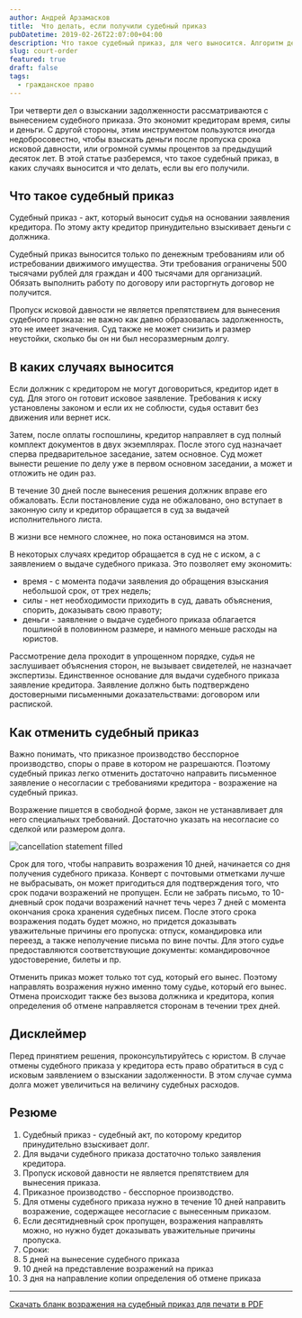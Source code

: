```yaml
---
author: Андрей Арзамасков
title:  Что делать, если получили судебный приказ
pubDatetime: 2019-02-26T22:07:00+04:00
description: Что такое судебный приказ, для чего выносится. Алгоритм действий. Образец возражения
slug: court-order
featured: true
draft: false
tags:
  - гражданское право
---
```


Три четверти дел о взыскании задолженности рассматриваются с вынесением судебного приказа. Это экономит кредиторам время, силы и деньги. С другой стороны, этим инструментом пользуются иногда недобросовестно, чтобы взыскать деньги после пропуска срока исковой давности, или огромной суммы процентов за предыдущий десяток лет. В этой статье разберемся, что такое судебный приказ, в каких случаях выносится и что делать, если вы его получили.


## Что такое судебный приказ

Судебный приказ - акт, который выносит судья на основании заявления кредитора. По этому акту кредитор принудительно взыскивает деньги с должника.

Судебный приказ выносится только по денежным требованиям или об истребовании движимого имущества. Эти требования ограничены 500 тысячами рублей для граждан и 400 тысячами для организаций. Обязать выполнить работу по договору или расторгнуть договор не получится.

Пропуск исковой давности не является препятствием для вынесения судебного приказа: не важно как давно образовалась задолженность, это не имеет значения. Суд также не может снизить и размер неустойки, сколько бы он ни был несоразмерным долгу.


## В каких случаях выносится

Если должник с кредитором не могут договориться, кредитор идет в суд. Для этого он готовит исковое заявление. Требования к иску установлены законом и если их не соблюсти, судья оставит без движения или вернет иск.

Затем, после оплаты госпошлины, кредитор направляет в суд полный комплект документов в двух экземплярах. После этого суд назначает сперва предварительное заседание, затем основное. Суд может вынести решение по делу уже в первом основном заседании, а может и отложить не один раз.

В течение 30 дней после вынесения решения должник вправе его обжаловать. Если постановление суда не обжаловано, оно вступает в законную силу и кредитор обращается в суд за выдачей исполнительного листа.

В жизни все немного сложнее, но пока остановимся на этом.

В некоторых случаях кредитор обращается в суд не с иском, а с заявлением о выдаче судебного приказа. Это позволяет ему экономить:

- время - с момента подачи заявления до обращения взыскания небольшой срок, от трех недель;
- силы - нет необходимости приходить в суд, давать объяснения, спорить, доказывать свою правоту;
- деньги - заявление о выдаче судебного приказа облагается пошлиной в половинном размере, и намного меньше расходы на юристов.

Рассмотрение дела проходит в упрощенном порядке, судья не заслушивает объяснения сторон, не вызывает свидетелей, не назначает экспертизы. Единственное основание для выдачи судебного приказа заявление кредитора. Заявление должно быть подтверждено достоверными письменными доказательствами: договором или распиской.


## Как отменить судебный приказ

Важно понимать, что приказное производство бесспорное производство, споры о праве в котором не разрешаются. Поэтому судебный приказ легко отменить достаточно направить письменное заявление о несогласии с требованиями кредитора - возражение на судебный приказ.

Возражение пишется в свободной форме, закон не устанавливает для него специальных требований. Достаточно указать на несогласие со сделкой или размером долга.

![cancellation statement filled](@assets/images/cancellation-statement-filled.png)

Срок для того, чтобы направить возражения 10 дней, начинается со дня получения судебного приказа. Конверт с почтовыми отметками лучше не выбрасывать, он может пригодиться для подтверждения того, что срок подачи возражений не пропущен. Если не забрать письмо, то 10-дневный срок подачи возражений начнет течь через 7 дней с момента окончания срока хранения судебных писем. После этого срока возражения подать будет можно, но придется доказывать уважительные причины его пропуска: отпуск, командировка или переезд, а также неполучение письма по вине почты. Для этого судье предоставляются соответствующие документы: командировочное удостоверение, билеты и пр.

Отменить приказ может только тот суд, который его вынес. Поэтому направлять возражения нужно именно тому судье, который его вынес. Отмена происходит также без вызова должника и кредитора, копия определения об отмене направляется сторонам в течении трех дней.


## Дисклеймер

Перед принятием решения, проконсультируйтесь с юристом. В случае отмены судебного приказа у кредитора есть право обратиться в суд с исковым заявлением о взыскании задолженности. В этом случае сумма долга может увеличиться на величину судебных расходов.


## Резюме
1. Судебный приказ - судебный акт, по которому кредитор принудительно взыскивает долг.
2. Для выдачи судебного приказа достаточно только заявления кредитора.
3. Пропуск исковой давности не является препятствием для вынесения приказа.
4. Приказное производство - бесспорное производство.
5. Для отмены судебного приказа нужно в течение 10 дней направить возражение, содержащее несогласие с вынесенным приказом.
6. Если десятидневный срок пропущен, возражения направлять можно, но нужно будет доказывать уважительные причины пропуска.
7. Сроки:
  1. 5 дней на вынесение судебного приказа
  2. 10 дней на представление возражений на приказ
  3. 3 дня на направление копии определения об отмене приказа

---

[Скачать бланк возражения на судебный приказ для печати в PDF](/docs/cancellation-statement.pdf)
